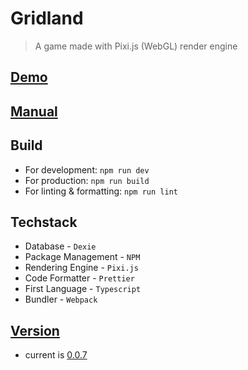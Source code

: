 # Gridland
> A game made with Pixi.js (WebGL) render engine

## [Demo](https://asherjingkongchen.github.io/gridland-demo/)

## [Manual](doc/manual.md)

## Build

- For development: `npm run dev`
- For production: `npm run build`
- For linting & formatting: `npm run lint`

## Techstack

- Database - `Dexie`
- Package Management - `NPM`
- Rendering Engine - `Pixi.js`
- Code Formatter - `Prettier`
- First Language - `Typescript`
- Bundler - `Webpack`

## [Version](doc/version.md)

- current is [0.0.7](doc/version.md#007)
